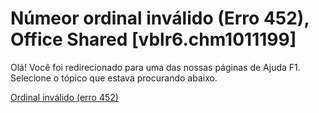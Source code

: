 
# Númeor ordinal inválido (Erro 452), Office Shared [vblr6.chm1011199]

Olá! Você foi redirecionado para uma das nossas páginas de Ajuda F1. Selecione o tópico que estava procurando abaixo.

[Ordinal inválido (erro 452)](http://msdn.microsoft.com/library/10f033c8-d76e-710d-4014-ba2d171745a9%28Office.15%29.aspx)
